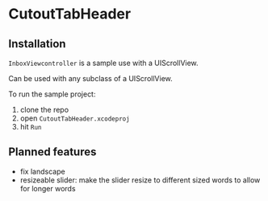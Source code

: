 # CutoutTabHeader

## Installation
`InboxViewcontroller` is a sample use with a UIScrollView. 
  
Can be used with any subclass of a UIScrollView.
  
To run the sample project:
1. clone the repo
2. open `CutoutTabHeader.xcodeproj`
3. hit `Run`

## Planned features
  - fix landscape
  - resizeable slider: make the slider resize to different sized words to allow for longer words
